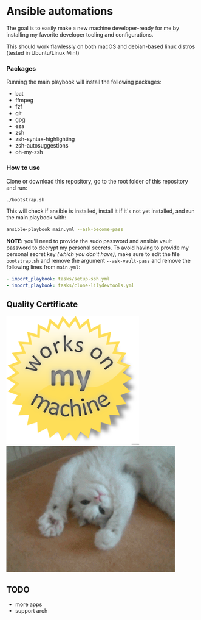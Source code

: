 # Ansible automations
The goal is to easily make a new machine developer-ready for me by installing my favorite developer tooling and configurations.

This should work flawlessly on both macOS and debian-based linux distros (tested in Ubuntu/Linux Mint)

### Packages
Running the main playbook will install the following packages:
  - bat
  - ffmpeg
  - fzf
  - git
  - gpg
  - eza
  - zsh
  - zsh-syntax-highlighting
  - zsh-autosuggestions
  - oh-my-zsh
  

### How to use
Clone or download this repository, go to the root folder of this repository and run:

```sh
./bootstrap.sh
```

This will check if ansible is installed, install it if it's not yet installed, and run the main playbook with:
```sh
ansible-playbook main.yml --ask-become-pass
```
**NOTE:** you'll need to provide the sudo password and ansible vault password to decrypt my personal secrets. To avoid having to provide my personal secret key _(which you don't have)_, make sure to edit the file `bootstrap.sh` and remove the argument `--ask-vault-pass` and remove the following lines from `main.yml`:

```yml
- import_playbook: tasks/setup-ssh.yml
- import_playbook: tasks/clone-lilydevtools.yml 
```


## Quality Certificate
<img src="https://github.com/lily-gh/lily-gh/blob/main/img/works_on_my_machine.png" width="350" alt="Works on my machine" /> ![Kitty](https://github.com/lily-gh/lily-gh/blob/main/img/kitty_paws.gif)


## TODO
 - more apps
 - support arch
